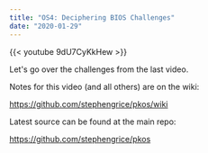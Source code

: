 ```yaml
---
title: "OS4: Deciphering BIOS Challenges"
date: "2020-01-29"
---
```


{{< youtube 9dU7CyKkHew >}}

Let's go over the challenges from the last video.

Notes for this video (and all others) are on the wiki:

<https://github.com/stephengrice/pkos/wiki>

Latest source can be found at the main repo:

<https://github.com/stephengrice/pkos>
